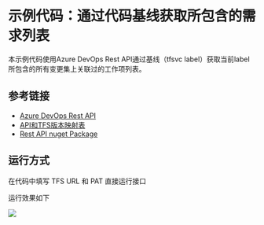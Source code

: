 # 示例代码：通过代码基线获取所包含的需求列表

本示例代码使用Azure DevOps Rest API通过基线（tfsvc label）获取当前label所包含的所有变更集上关联过的工作项列表。

## 参考链接

* [Azure DevOps Rest API](https://docs.microsoft.com/en-us/rest/api/azure/devops/?view=azure-devops-rest-4.1)
* [API和TFS版本映射表](https://docs.microsoft.com/en-us/rest/api/azure/devops/?view=azure-devops-rest-4.1#api-and-tfs-version-mapping)
* [Rest API nuget Package](https://docs.microsoft.com/en-us/azure/devops/integrate/concepts/dotnet-client-libraries?view=vsts)

## 运行方式

在代码中填写 TFS URL 和 PAT 直接运行接口

运行效果如下

![](GetWorkItemByLable.png)
